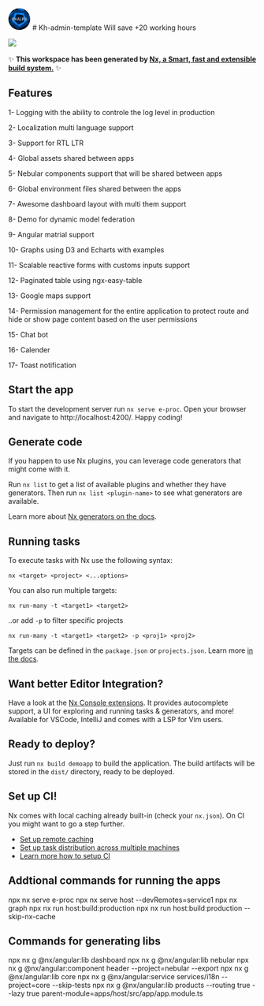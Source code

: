 

<img src="./libs/core/src/lib/assets/images/logo.png" width="45">
# Kh-admin-template 
Will save +20 working hours

<a alt="Nx logo" href="https://nx.dev" target="_blank" rel="noreferrer"><img src="https://raw.githubusercontent.com/nrwl/nx/master/images/nx-logo.png" width="45"></a>

✨ **This workspace has been generated by [Nx, a Smart, fast and extensible build system.](https://nx.dev)** ✨


## Features
1- Logging with the ability to controle the log level in production 

2- Localization multi language support

3- Support for RTL LTR 

4- Global assets shared between apps

5- Nebular components support that will be shared between apps

6- Global environment files shared between the apps

7- Awesome dashboard layout with multi them support  

8- Demo for dynamic model federation 

9- Angular matrial support

10- Graphs using D3 and Echarts with examples 

11- Scalable reactive forms with customs inputs support

12- Paginated table using ngx-easy-table

13- Google maps support 

14- Permission management for the entire application to protect route and hide or show page content based on the user permissions 

15- Chat bot 

16- Calender

17- Toast notification   


## Start the app

To start the development server run `nx serve e-proc`. Open your browser and navigate to http://localhost:4200/. Happy coding!


## Generate code

If you happen to use Nx plugins, you can leverage code generators that might come with it.

Run `nx list` to get a list of available plugins and whether they have generators. Then run `nx list <plugin-name>` to see what generators are available.

Learn more about [Nx generators on the docs](https://nx.dev/plugin-features/use-code-generators).

## Running tasks

To execute tasks with Nx use the following syntax:

```
nx <target> <project> <...options>
```

You can also run multiple targets:

```
nx run-many -t <target1> <target2>
```

..or add `-p` to filter specific projects

```
nx run-many -t <target1> <target2> -p <proj1> <proj2>
```

Targets can be defined in the `package.json` or `projects.json`. Learn more [in the docs](https://nx.dev/core-features/run-tasks).

## Want better Editor Integration?

Have a look at the [Nx Console extensions](https://nx.dev/nx-console). It provides autocomplete support, a UI for exploring and running tasks & generators, and more! Available for VSCode, IntelliJ and comes with a LSP for Vim users.

## Ready to deploy?

Just run `nx build demoapp` to build the application. The build artifacts will be stored in the `dist/` directory, ready to be deployed.

## Set up CI!

Nx comes with local caching already built-in (check your `nx.json`). On CI you might want to go a step further.

- [Set up remote caching](https://nx.dev/core-features/share-your-cache)
- [Set up task distribution across multiple machines](https://nx.dev/core-features/distribute-task-execution)
- [Learn more how to setup CI](https://nx.dev/recipes/ci)

## Addtional commands for running the apps
npx nx serve e-proc
npx nx serve host --devRemotes=service1
npx nx graph
npx nx run host:build:production
npx nx run host:build:production --skip-nx-cache

## Commands for generating libs
npx nx g @nx/angular:lib dashboard
npx nx g @nx/angular:lib nebular
npx nx g @nx/angular:component header --project=nebular --export
npx nx g @nx/angular:lib core
npx nx g @nx/angular:service services/i18n --project=core --skip-tests
npx nx g @nx/angular:lib products --routing true --lazy true parent-module=apps/host/src/app/app.module.ts

